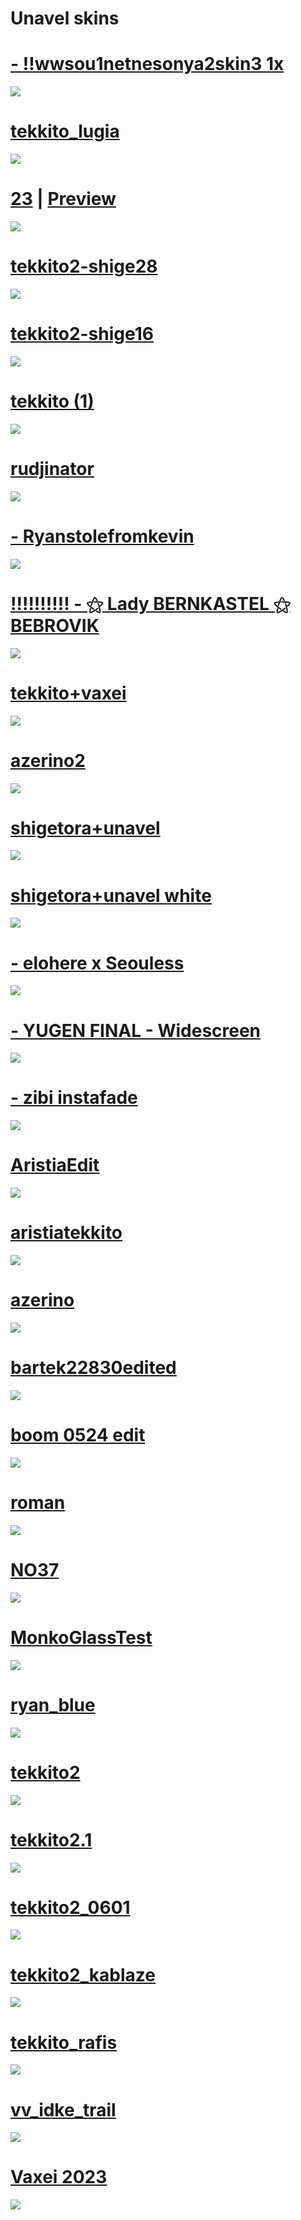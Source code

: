 # Unavel skins

# [- !!wwsou1netnesonya2skin3 1x](https://unavel.s-ul.eu/t9sXkLc4)
<img src="https://cdn.discordapp.com/attachments/912312360813862932/1169627941945221190/screenshot239.jpg?ex=655617e7&is=6543a2e7&hm=e5bbc52ebf0808f72f9eed2d97d0f705643b078ac797289b3327b164d5b4013f&"/>

# [tekkito_lugia](https://unavel.s-ul.eu/t5LEQFh2)
<img src="https://cdn.discordapp.com/attachments/976044828003557436/1164104884283523082/screenshot227.jpg"/>

# [23](https://melonsoda0730.s-ul.eu/GmiyXtwx) | [Preview](https://youtu.be/blHvgsGSUC8)
![](https://shigeskinss.s-ul.eu/gB2opcAM)

# [tekkito2-shige28](https://unavel.s-ul.eu/5L2SRLcJ)
<img src="https://cdn.discordapp.com/attachments/912312360813862932/1155418687193501787/screenshot211.jpg"/>

# [tekkito2-shige16](https://unavel.s-ul.eu/ctcWWqEf)
<img src="https://cdn.discordapp.com/attachments/912312360813862932/1155418792311144448/screenshot212.jpg"/>

# [tekkito (1)](https://unavel.s-ul.eu/yUGfNWYg)
<img src="https://cdn.discordapp.com/attachments/986238928153624636/1136666994830217306/screenshot172.jpg"/>

# [rudjinator](https://github.com/rudj-skinhub/woal/raw/tyfh/rudj/rudjinator.osk)
[![](https://i.imgur.com/QBHDRdy.png)](https://github.com/rudj-skinhub/woal/raw/tyfh/rudj/rudjinator.osk)

# [- Ryanstolefromkevin](https://unavel.s-ul.eu/o64rpwm8)
<img src="https://cdn.discordapp.com/attachments/912312360813862932/1133673311218454589/screenshot154.jpg"/>

# [!!!!!!!!!! - ⚝ Lady BERNKASTEL ⚝ BEBROVIK](https://unavel.s-ul.eu/vhd02Bsa)
<img src="https://cdn.discordapp.com/attachments/912312360813862932/1133672186759086152/screenshot153.jpg"/>

# [tekkito+vaxei](https://unavel.s-ul.eu/DVDr0Cpw)
<img src="https://cdn.discordapp.com/attachments/912312360813862932/1133681381759791216/screenshot156.jpg"/>

# [azerino2](https://unavel.s-ul.eu/t7l8zhat)
<img src="https://cdn.discordapp.com/attachments/912312360813862932/1130891016682082494/screenshot143.jpg"/>

# [shigetora+unavel](https://unavel.s-ul.eu/6oeKYie6)
<img src="https://cdn.discordapp.com/attachments/912312360813862932/1129389910315520050/screenshot133.jpg"/>

# [shigetora+unavel white](https://unavel.s-ul.eu/v4xhkrg1)
<img src="https://cdn.discordapp.com/attachments/912312360813862932/1129395789089743008/screenshot136.jpg"/>

# [- elohere x Seouless](https://unavel.s-ul.eu/oREWoZKH)
<img src="https://cdn.discordapp.com/attachments/912312360813862932/1118135922383388672/screenshot080.jpg"/>

# [- YUGEN FINAL - Widescreen](https://unavel.s-ul.eu/BdmOTid1)
<img src="https://cdn.discordapp.com/attachments/912312360813862932/1118132635324137502/screenshot076.jpg"/>

# [- zibi instafade](https://unavel.s-ul.eu/fOKtcyVb)
<img src="https://cdn.discordapp.com/attachments/912312360813862932/1124760034274983966/screenshot100.jpg"/>

# [AristiaEdit](https://unavel.s-ul.eu/5k3gbT92)
<img src="https://cdn.discordapp.com/attachments/912312360813862932/1106208130276270100/screenshot052.jpg"/>

# [aristiatekkito](https://unavel.s-ul.eu/P7opjUOa)
<img src="https://cdn.discordapp.com/attachments/912312360813862932/1118132803398279248/screenshot077.jpg"/>

# [azerino](https://unavel.s-ul.eu/60zjknDm)
<img src="https://cdn.discordapp.com/attachments/823218963596574741/1104070023909220422/screenshot042.jpg"/>

# [bartek22830edited](https://cdn.discordapp.com/attachments/981594568392843324/981596763544776805/bartek22830edited.osk)
<img src="https://camo.githubusercontent.com/68aa820f68eaa9af3ee43730721b1f65feece57286d051e5de139b3f68740649/68747470733a2f2f692e696d6775722e636f6d2f485a48704c50342e6a7067"/>

# [boom 0524 edit](https://unavel.s-ul.eu/xglMWrCs)
<img src="https://cdn.discordapp.com/attachments/823218963596574741/1106931661884624936/screenshot053.jpg"/>

# [roman](https://unavel.s-ul.eu/Ac7P3ODE)
<img src="https://cdn.discordapp.com/attachments/823218963596574741/1104070024412528660/screenshot044.jpg"/>

# [NO37](https://unavel.s-ul.eu/yK5CxJ1)
<img src="https://cdn.discordapp.com/attachments/912312360813862932/1118132524670009434/screenshot075.jpg"/>

# [MonkoGlassTest](https://unavel.s-ul.eu/Lvhd9tut)
<img src="https://cdn.discordapp.com/attachments/912312360813862932/1104493381813547166/screenshot050.jpg"/>

# [ryan_blue](https://www.google.com/url?q=https%3A%2F%2Fcdn.discordapp.com%2Fattachments%2F1098429837133238312%2F1098509736388853800%2Fryan_blue.osk&sa=D&sntz=1&usg=AOvVaw1_dxA_ITxvpN5K2DDFgeP4)
<img src="https://cdn.discordapp.com/attachments/823218963596574741/1104312607713808416/screenshot048.jpg"/>

# [tekkito2](https://unavel.s-ul.eu/rZs6AyIq)
<img src="https://cdn.discordapp.com/attachments/823218963596574741/1104070024643223578/screenshot045.jpg"/>

# [tekkito2.1](https://unavel.s-ul.eu/xnyYtkwd)
<img src="https://cdn.discordapp.com/attachments/912312360813862932/1119364252231270510/screenshot086.jpg"/>

# [tekkito2_0601](https://cdn.discordapp.com/attachments/926363752037748766/1121363060087607326/tekkito2_0601.osk)
<img src="https://cdn.discordapp.com/attachments/926363752037748766/1121361127234883636/screenshot1988.png"/>

# [tekkito2_kablaze](https://cdn.discordapp.com/attachments/912312360813862932/1125339094965297225/tekkito2_kablaze.osk)
<img src="https://cdn.discordapp.com/attachments/912312360813862932/1125338988891353129/screenshot105.jpg"/>

# [tekkito_rafis](https://unavel.s-ul.eu/IgHRFkaY)
<img src="https://cdn.discordapp.com/attachments/823218963596574741/1104070024957800468/screenshot046.jpg"/>

# [vv_idke_trail](https://unavel.s-ul.eu/k3NhyPnx)
<img src="https://cdn.discordapp.com/attachments/912312360813862932/1107219592549515284/screenshot056.jpg"/>

# [Vaxei 2023](https://unavel.s-ul.eu/KsMUP3k2)
<img src="https://cdn.discordapp.com/attachments/912312360813862932/1107219592331407460/screenshot055.jpg"/>
